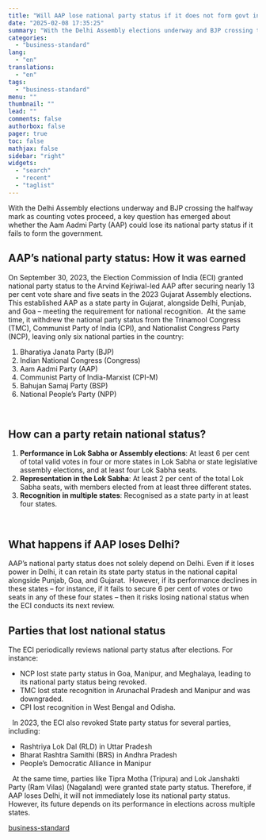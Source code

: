 ```yaml
---
title: "Will AAP lose national party status if it does not form govt in Delhi?"
date: "2025-02-08 17:35:25"
summary: "With the Delhi Assembly elections underway and BJP crossing the halfway mark as counting votes proceed, a key question has emerged about whether the Aam Aadmi Party (AAP) could lose its national party status if it fails to form the government. AAP’s national party status: How it was earned On..."
categories:
  - "business-standard"
lang:
  - "en"
translations:
  - "en"
tags:
  - "business-standard"
menu: ""
thumbnail: ""
lead: ""
comments: false
authorbox: false
pager: true
toc: false
mathjax: false
sidebar: "right"
widgets:
  - "search"
  - "recent"
  - "taglist"
---
```


With the Delhi Assembly elections underway and BJP crossing the halfway mark as counting votes proceed, a key question has emerged about whether the Aam Aadmi Party (AAP) could lose its national party status if it fails to form the government.
 

AAP’s national party status: How it was earned
----------------------------------------------

On September 30, 2023, the Election Commission of India (ECI) granted national party status to the Arvind Kejriwal-led AAP after securing nearly 13 per cent vote share and five seats in the 2023 Gujarat Assembly elections. This established AAP as a state party in Gujarat, alongside Delhi, Punjab, and Goa – meeting the requirement for national recognition. 
At the same time, it withdrew the national party status from the Trinamool Congress (TMC), Communist Party of India (CPI), and Nationalist Congress Party (NCP), leaving only six national parties in the country:

1. Bharatiya Janata Party (BJP)
2. Indian National Congress (Congress)
3. Aam Aadmi Party (AAP)
4. Communist Party of India-Marxist (CPI-M)
5. Bahujan Samaj Party (BSP)
6. National People’s Party (NPP)

 

How can a party retain national status?
---------------------------------------

1. **Performance in Lok Sabha or Assembly elections**: At least 6 per cent of total valid votes in four or more states in Lok Sabha or state legislative assembly elections, and at least four Lok Sabha seats.
2. **Representation in the Lok Sabha**: At least 2 per cent of the total Lok Sabha seats, with members elected from at least three different states.
3. **Recognition in multiple states**: Recognised as a state party in at least four states.

 

What happens if AAP loses Delhi?
--------------------------------

AAP’s national party status does not solely depend on Delhi. Even if it loses power in Delhi, it can retain its state party status in the national capital alongside Punjab, Goa, and Gujarat. 
However, if its performance declines in these states – for instance, if it fails to secure 6 per cent of votes or two seats in any of these four states – then it risks losing national status when the ECI conducts its next review.
 

Parties that lost national status
---------------------------------

The ECI periodically reviews national party status after elections. For instance:

* NCP lost state party status in Goa, Manipur, and Meghalaya, leading to its national party status being revoked.
* TMC lost state recognition in Arunachal Pradesh and Manipur and was downgraded.
* CPI lost recognition in West Bengal and Odisha.

 
In 2023, the ECI also revoked State party status for several parties, including:

* Rashtriya Lok Dal (RLD) in Uttar Pradesh
* Bharat Rashtra Samithi (BRS) in Andhra Pradesh
* People’s Democratic Alliance in Manipur

 
At the same time, parties like Tipra Motha (Tripura) and Lok Janshakti Party (Ram Vilas) (Nagaland) were granted state party status. Therefore, if AAP loses Delhi, it will not immediately lose its national party status. However, its future depends on its performance in elections across multiple states.

[business-standard](https://www.business-standard.com/elections/delhi-elections/aap-national-party-status-impact-of-delhi-election-loss-125020800695_1.html)
